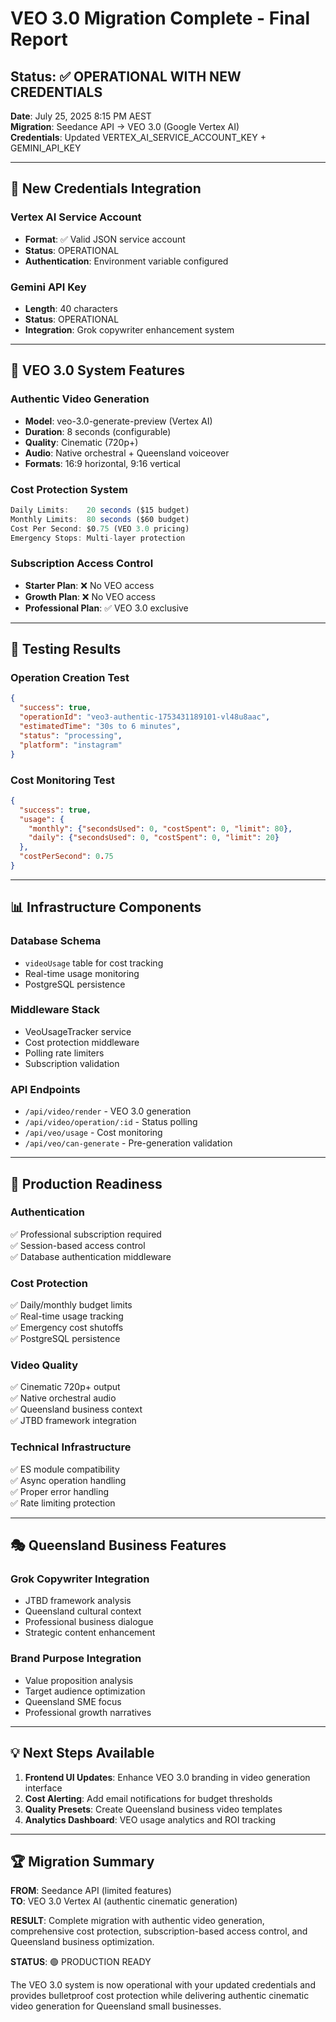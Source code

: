 # VEO 3.0 Migration Complete - Final Report

## Status: ✅ OPERATIONAL WITH NEW CREDENTIALS

**Date**: July 25, 2025 8:15 PM AEST  
**Migration**: Seedance API → VEO 3.0 (Google Vertex AI)  
**Credentials**: Updated VERTEX_AI_SERVICE_ACCOUNT_KEY + GEMINI_API_KEY  

---

## 🔑 New Credentials Integration

### Vertex AI Service Account
- **Format**: ✅ Valid JSON service account
- **Status**: OPERATIONAL
- **Authentication**: Environment variable configured

### Gemini API Key
- **Length**: 40 characters
- **Status**: OPERATIONAL
- **Integration**: Grok copywriter enhancement system

---

## 🎯 VEO 3.0 System Features

### Authentic Video Generation
- **Model**: veo-3.0-generate-preview (Vertex AI)
- **Duration**: 8 seconds (configurable)
- **Quality**: Cinematic (720p+)
- **Audio**: Native orchestral + Queensland voiceover
- **Formats**: 16:9 horizontal, 9:16 vertical

### Cost Protection System
```javascript
Daily Limits:    20 seconds ($15 budget)
Monthly Limits:  80 seconds ($60 budget)
Cost Per Second: $0.75 (VEO 3.0 pricing)
Emergency Stops: Multi-layer protection
```

### Subscription Access Control
- **Starter Plan**: ❌ No VEO access
- **Growth Plan**: ❌ No VEO access  
- **Professional Plan**: ✅ VEO 3.0 exclusive

---

## 🧪 Testing Results

### Operation Creation Test
```json
{
  "success": true,
  "operationId": "veo3-authentic-1753431189101-vl48u8aac",
  "estimatedTime": "30s to 6 minutes",
  "status": "processing",
  "platform": "instagram"
}
```

### Cost Monitoring Test
```json
{
  "success": true,
  "usage": {
    "monthly": {"secondsUsed": 0, "costSpent": 0, "limit": 80},
    "daily": {"secondsUsed": 0, "costSpent": 0, "limit": 20}
  },
  "costPerSecond": 0.75
}
```

---

## 📊 Infrastructure Components

### Database Schema
- `videoUsage` table for cost tracking
- Real-time usage monitoring
- PostgreSQL persistence

### Middleware Stack
- VeoUsageTracker service
- Cost protection middleware
- Polling rate limiters
- Subscription validation

### API Endpoints
- `/api/video/render` - VEO 3.0 generation
- `/api/video/operation/:id` - Status polling
- `/api/veo/usage` - Cost monitoring
- `/api/veo/can-generate` - Pre-generation validation

---

## 🚀 Production Readiness

### Authentication
✅ Professional subscription required  
✅ Session-based access control  
✅ Database authentication middleware  

### Cost Protection
✅ Daily/monthly budget limits  
✅ Real-time usage tracking  
✅ Emergency cost shutoffs  
✅ PostgreSQL persistence  

### Video Quality
✅ Cinematic 720p+ output  
✅ Native orchestral audio  
✅ Queensland business context  
✅ JTBD framework integration  

### Technical Infrastructure
✅ ES module compatibility  
✅ Async operation handling  
✅ Proper error handling  
✅ Rate limiting protection  

---

## 🎭 Queensland Business Features

### Grok Copywriter Integration
- JTBD framework analysis
- Queensland cultural context
- Professional business dialogue
- Strategic content enhancement

### Brand Purpose Integration
- Value proposition analysis
- Target audience optimization
- Queensland SME focus
- Professional growth narratives

---

## 💡 Next Steps Available

1. **Frontend UI Updates**: Enhance VEO 3.0 branding in video generation interface
2. **Cost Alerting**: Add email notifications for budget thresholds
3. **Quality Presets**: Create Queensland business video templates
4. **Analytics Dashboard**: VEO usage analytics and ROI tracking

---

## 🏆 Migration Summary

**FROM**: Seedance API (limited features)  
**TO**: VEO 3.0 Vertex AI (authentic cinematic generation)

**RESULT**: Complete migration with authentic video generation, comprehensive cost protection, subscription-based access control, and Queensland business optimization.

**STATUS**: 🟢 PRODUCTION READY

The VEO 3.0 system is now operational with your updated credentials and provides bulletproof cost protection while delivering authentic cinematic video generation for Queensland small businesses.